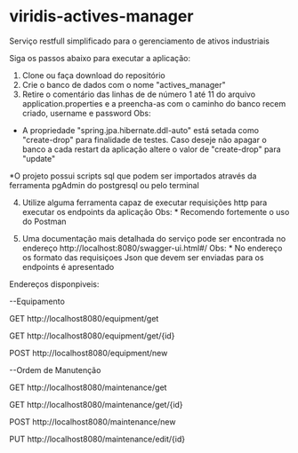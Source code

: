 # viridis-actives-manager
Serviço restfull simplificado para o gerenciamento de ativos industriais

Siga os passos abaixo para executar a aplicação:

1) Clone ou faça download do repositório
2) Crie o banco de dados com o nome "actives_manager"
3) Retire o comentário das linhas de de número 1 até 11 do arquivo application.properties e a preencha-as com o caminho do banco recem criado, username e password
Obs: 
* A propriedade "spring.jpa.hibernate.ddl-auto" está setada como "create-drop" para finalidade de testes. Caso deseje não apagar o banco a cada restart da aplicação altere o valor de "create-drop" para "update"

*O projeto possui scripts sql que podem ser importados através da ferramenta pgAdmin do postgresql ou pelo terminal

4) Utilize alguma ferramenta capaz de executar requisições http para executar os endpoints da aplicação
Obs: * Recomendo fortemente o uso do Postman

5) Uma documentação mais detalhada do serviço pode ser encontrada no endereço http://localhost:8080/swagger-ui.html#/ 
Obs: * No endereço os formato das requisiçoes Json que devem ser enviadas para os endpoints é apresentado

Endereços disponpiveis:

--Equipamento

GET http://localhost8080/equipment/get

GET http://localhost8080/equipment/get/{id}

POST http://localhost8080/equipment/new

--Ordem de Manutenção

GET http://localhost8080/maintenance/get

GET http://localhost8080/maintenance/get/{id}

POST http://localhost8080/maintenance/new

PUT http://localhost8080/maintenance/edit/{id}



